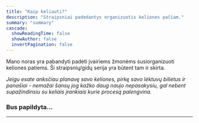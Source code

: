 ```yaml
---
title: "Kaip keliauti?"
description: "Straipsniai padedantys organizuotis keliones pačiam."
summary: "summary"
cascade:
  showReadingTime: false
  showAuthor: false
  invertPagination: false
---
```


Mano noras yra pabandyti padėti įvairiems žmonėms susiorganizuoti keliones patiems. Ši straipsnių/gidų serija yra būtent tam ir skirta.

*Jeigu esate anksčiau planavę savo keliones, pirkę savo lėktuvų bilietus ir panašiai - nemažai šansų jog kažko daug naujo nepasakysiu, gal nebent supažindinsiu su keliais įrankiais kurie procesą palengvina.*


<h3>Bus papildyta...</h3>

---
